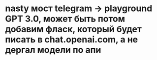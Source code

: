 # nasty мост telegram -> playground GPT 3.0, может быть потом добавим фласк, который будет писать в chat.openai.com, а не дергал модели по апи
